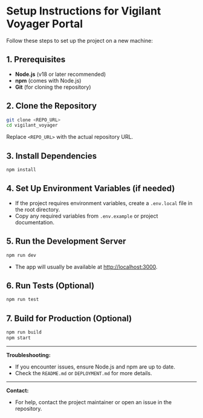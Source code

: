 
# Setup Instructions for Vigilant Voyager Portal

Follow these steps to set up the project on a new machine:

## 1. Prerequisites
- **Node.js** (v18 or later recommended)
- **npm** (comes with Node.js)
- **Git** (for cloning the repository)

## 2. Clone the Repository
```sh
git clone <REPO_URL>
cd vigilant_voyager
```
Replace `<REPO_URL>` with the actual repository URL.

## 3. Install Dependencies
```sh
npm install
```

## 4. Set Up Environment Variables (if needed)
- If the project requires environment variables, create a `.env.local` file in the root directory.
- Copy any required variables from `.env.example` or project documentation.

## 5. Run the Development Server
```sh
npm run dev
```
- The app will usually be available at [http://localhost:3000](http://localhost:3000).

## 6. Run Tests (Optional)
```sh
npm run test
```

## 7. Build for Production (Optional)
```sh
npm run build
npm start
```

---

**Troubleshooting:**
- If you encounter issues, ensure Node.js and npm are up to date.
- Check the `README.md` or `DEPLOYMENT.md` for more details.

---

**Contact:**
- For help, contact the project maintainer or open an issue in the repository.
